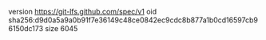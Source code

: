 version https://git-lfs.github.com/spec/v1
oid sha256:d9d0a5a9a0b91f7e36149c48ce0842ec9cdc8b877a1b0cd16597cb96150dc173
size 6045
